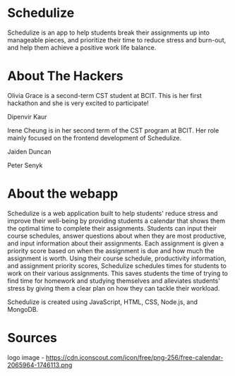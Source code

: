 # Schedulize

Schedulize is an app to help students break their assignments up into manageable pieces, and prioritize their time to reduce stress and burn-out, and help them achieve a positive work life balance. 

# About The Hackers

Olivia Grace is a second-term CST student at BCIT. This is her first hackathon and she is very excited to participate!

Dipenvir Kaur 

Irene Cheung is in her second term of the CST program at BCIT. Her role mainly focused on the frontend development of Schedulize.

Jaiden Duncan

Peter Senyk


# About the webapp
Schedulize is a web application built to help students' reduce stress and improve their well-being by providing students a calendar that shows them the optimal time to complete their assignments. Students can input their course schedules, answer questions about when they are most productive, and input information about their assignments. Each assignment is given a priority score based on when the assignment is due and how much the assignment is worth. Using their course schedule, productivity information, and assignment priority scores, Schedulize schedules times for students to work on their various assignments. This saves students the time of trying to find time for homework and studying themselves and alleviates students' stress by giving them a clear plan on how they can tackle their workload. 

Schedulize is created using JavaScript, HTML, CSS, Node.js, and MongoDB.

# Sources
logo image - https://cdn.iconscout.com/icon/free/png-256/free-calendar-2065964-1746113.png
